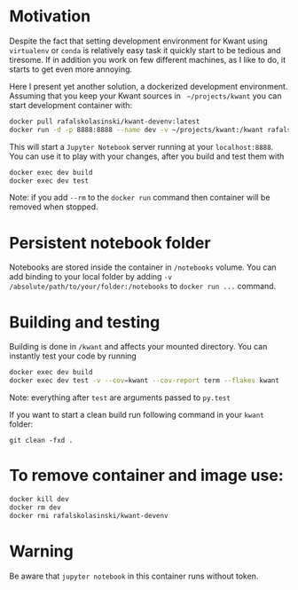 # Motivation
Despite the fact that setting development environment for Kwant using
``virtualenv`` or ``conda`` is relatively easy task it quickly start to
be tedious and tiresome. If in addition you work on few different machines,
as I like to do, it starts to get even more annoying.

Here I present yet another solution, a dockerized development environment.
Assuming that you keep your Kwant sources in `` ~/projects/kwant`` you can
start development container with:

```bash
docker pull rafalskolasinski/kwant-devenv:latest
docker run -d -p 8888:8888 --name dev -v ~/projects/kwant:/kwant rafalskolasinski/kwant-devenv
```

This will start a ``Jupyter Notebook`` server running at your ``localhost:8888``.
You can use it to play with your changes, after you build and test them with

```bash
docker exec dev build
docker exec dev test
```

Note: if you add ``--rm`` to the ``docker run`` command then container will be
removed when stopped.


# Persistent notebook folder
Notebooks are stored inside the container in ``/notebooks`` volume.
You can add binding to your local folder by adding
``-v /absolute/path/to/your/folder:/notebooks`` to ``docker run ...`` command.



# Building and testing
Building is done in ``/kwant`` and affects your mounted directory.
You can instantly test your code by running
```bash
docker exec dev build
docker exec dev test -v --cov=kwant --cov-report term --flakes kwant
```
Note: everything after ``test`` are arguments passed to ``py.test``

If you want to start a clean build run following command in your ``kwant`` folder:
```
git clean -fxd .
```



# To remove container and image use:
```bash
docker kill dev
docker rm dev
docker rmi rafalskolasinski/kwant-devenv
```



# Warning
Be aware that ``jupyter notebook`` in this container runs without token.
